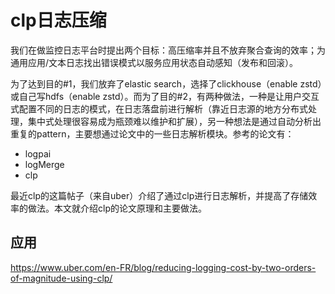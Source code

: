 # clp日志压缩

我们在做监控日志平台时提出两个目标：高压缩率并且不放弃聚合查询的效率；为通用应用/文本日志找出错误模式以服务应用状态自动感知（发布和回滚）。

为了达到目的#1，我们放弃了elastic search，选择了clickhouse（enable zstd）或自己写hdfs（enable zstd）。而为了目的#2，有两种做法，一种是让用户交互式配置不同的日志的模式，在日志落盘前进行解析（靠近日志源的地方分布式处理，集中式处理很容易成为瓶颈难以维护和扩展），另一种想法是通过自动分析出重复的pattern，主要想通过论文中的一些日志解析模块。参考的论文有：
- logpai
- logMerge
- clp

最近clp的这篇帖子（来自uber）介绍了通过clp进行日志解析，并提高了存储效率的做法。本文就介绍clp的论文原理和主要做法。



## 应用
https://www.uber.com/en-FR/blog/reducing-logging-cost-by-two-orders-of-magnitude-using-clp/ 